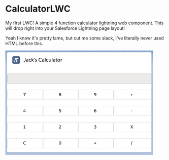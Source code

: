 # CalculatorLWC
My first LWC!
A simple 4 function calculator lightning web component.  This will drop right into your Salesforce Lightning page layout!

Yeah I know it's pretty lame, but cut me some slack, I've literally never used HTML before this.

![alt text](LWCSS.png)
